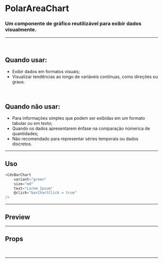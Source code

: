 # PolarAreaChart

### Um componente de gráfico reutilizável para exibir dados visualmente.
---
<br>

## Quando usar:
- Exibir dados em formatos visuais;
- Visualizar tendências ao longo de variáveis contínuas, como direções ou graus.

<br>

## Quando não usar:
- Para informações simples que podem ser exibidas em um formato tabular ou em texto;
- Quando os dados apresentarem ênfase na comparação númerica de quantidades;
- Não recomendado para representar séries temporais ou dados discretos.

---

## Uso

```js
<CdsBarChart
	variant="green"
	size="md"
	text="Lorem Ipsum"
	@click="barChartClick = true"
/>
```

---

## Preview

<PreviewBuilder
	:args
	component="CdsPolarAreaChart"
/>

---

## Props

<APITable
	name="CdsBarChart"
	section="props"
/>
<br>

---

<script setup>
import { ref } from 'vue';
import CdsPolarAreaChart from '@/components/PolarAreaChart.vue';

const args = ref({
	labels: ['Janeiro','Fevereiro','Março', 'Abril', 'Maio'],
	variant: 'green',
	isVisiblePointNames: true,
	data: [
		{
			name: 'Ecocardiograma',
			datasets: [
				{
					label: 'Exames realizados',
					data: [120, 220, 180, 320, 150],
				},
			]
		},
	],
});
</script>
